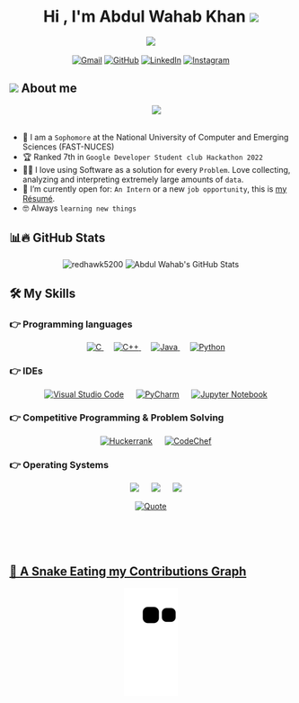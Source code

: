 <!--
### Hi there 👋

**redhawk5200/redhawk520** is a ✨ _special_ ✨ repository because its `README.md` (this file) appears on your GitHub profile.

Here are some ideas to get you started:

- 🔭 I’m currently working on ...
- 🌱 I’m currently learning ...
- 👯 I’m looking to collaborate on ...
- 🤔 I’m looking for help with ...
- 💬 Ask me about ...
- 📫 How to reach me: ...
- 😄 Pronouns: ...
- ⚡ Fun fact: ...
-->

<h1 align="center">Hi , I'm Abdul Wahab Khan <img src="https://media.giphy.com/media/hvRJCLFzcasrR4ia7z/giphy.gif" width="35"></h1>
<p align="center">
  <a href="https://github.com/DenverCoder1/readme-typing-svg"><img src="https://readme-typing-svg.herokuapp.com?lines=Software+Engineering+Student;Data+Scientist;GDSC+Hackathon+2022+qualifier;Student+at+FAST-NUCES;Machine+Learning+Enthusiast;Studying+AWS+Cloud+Partitioner;Always%20learning%20new%20things&center=true&width=500&height=50"></a>
</p>

<p align="center">
	<a href="mailto:abdulwahab052001@gmail.com"><img img src="https://img.shields.io/badge/gmail-%23EA4335.svg?style=plastic&logo=gmail&logoColor=white" alt="Gmail"/></a>
	<a href="https://github.com/redhawk5200"><img src="https://img.shields.io/badge/github-%23181717.svg?style=plastic&logo=github&logoColor=white" alt="GitHub"/></a>
	<a href="https://www.linkedin.com/in/abdul-wahab-khan-b20a98229/"><img src="https://img.shields.io/badge/linkedin-%230A66C2.svg?style=plastic&logo=linkedin&logoColor=white" alt="LinkedIn"/></a>
	<a href="https://www.instagram.com/mikekowlski/"><img src="https://img.shields.io/badge/instagram-%23E4405F.svg?style=plastic&logo=instagram&logoColor=white" alt="Instagram"/></a>
</p>


## <img src = "https://user-images.githubusercontent.com/63050133/156777293-72a6e681-2582-4a9d-ad92-09d1181d47c7.gif" width = 50px>  About me

<img align="right" src="https://user-images.githubusercontent.com/63050133/156676671-d5b2e362-97d4-4404-9447-dd71ddfea82f.gif" width = 250px/>

<br><br>

- :school: I am a `Sophomore` at the National University of Computer and Emerging Sciences (FAST-NUCES)
- :trophy: Ranked 7th in `Google Developer Student club Hackathon 2022`  
- :technologist: I love using Software as a solution for every `Problem`. Love collecting, analyzing and interpreting extremely large amounts of `data`.
- :thinking: I’m currently open for: `An Intern` or a new `job opportunity`, this is [my Résumé](https://drive.google.com/file/d/1xC2d-YvTGODHdo3ghYZcwwGSBSNZpdLf/view?usp=sharing).
- :nerd_face: Always `learning new things`

## 📊🔥 GitHub Stats

<p align="center">
  <img src="https://github-readme-streak-stats.herokuapp.com/?user=redhawk5200&theme=algolia" alt="redhawk5200" />
  <img src="https://github-readme-stats.vercel.app/api?username=redhawk5200&show_icons=true&line_height=27&count_private=true&theme=algolia&include_all_commits=true" alt="Abdul Wahab's GitHub Stats" />
  </p>

## 🛠️ My Skills

### 👉 Programming languages

<p align="center"> 
  &emsp; 
  <a href="https://www.cprogramming.com/" target="_blank"> 
    <img alt="C" src="https://img.shields.io/badge/C%20-%232370ED.svg?style=plastic&logo=c&logoColor=white">
  </a> 
  &emsp;
  <a href="https://www.w3schools.com/cpp/" target="_blank"> 
    <img alt="C++" src="https://img.shields.io/badge/C++%20-%2300599C.svg?style=plastic&logo=c%2B%2B&logoColor=white">
  </a> 
  &emsp;
  <a href="https://www.java.com" target="_blank"> 
    <img alt="Java" src="https://img.shields.io/badge/Java-%23007396.svg?style=plastic&logo=java&logoColor=white">
  </a>
  &emsp;
   <a href="https://www.python.org" target="_blank">
    <img alt="Python" src="https://img.shields.io/badge/Python%20-%2314354C.svg?style=plastic&logo=python&logoColor=white">
  </a>
</p>

### 👉 IDEs
 
<p align="center">
  &emsp;
    <a href="#"><img alt="Visual Studio Code" src="https://img.shields.io/badge/Visual%20Studio%20Code-0078d7.svg?style=plastic&logo=visual-studio-code&logoColor=white"></a>
  &emsp;
    <a href="#"><img alt="PyCharm" src="https://img.shields.io/badge/pycharm-143?style=for-the-badge&logo=pycharm&logoColor=black&color=black&labelColor=green"></a>
  &emsp;
    <a href="#"><img alt="Jupyter Notebook" src="https://img.shields.io/badge/jupyter-%23FA0F00.svg?style=for-the-badge&logo=jupyter&logoColor=white"></a>
</p>

 ### 👉 Competitive Programming & Problem Solving
 
<p align="center">
  &emsp;
    <a href="#"><img alt = "Huckerrank" src="https://img.shields.io/badge/hackerrank-%232EC866.svg?style=plastic&logo=hackerrank&logoColor=white" /></a>
  &emsp;
    <a href="#"><img alt = "CodeChef" src="https://img.shields.io/badge/codechef-%235B4638.svg?style=plastic&logo=codechef&logoColor=white" /></a>
</p>

 ### 👉 Operating Systems
 
<p align="center">
  &emsp;
    <a href="#"><img src="https://img.shields.io/badge/Linux-FCC624?style=plastic&logo=linux&logoColor=black"></a>
  &emsp;
    <a href="#"><img src="https://img.shields.io/badge/Ubuntu-E95420?style=plastic&logo=ubuntu&logoColor=white"></a>
  &emsp;
    <a href="#"><img src="https://img.shields.io/badge/Windows-0078D6?style=plastic&logo=windows&logoColor=white"></a>	  
</p>

<p align = "center">
	<a href="https://github.com/piyushsuthar/github-readme-quotes"> <img alt = "Quote" src="https://quotes-github-readme.vercel.app/api?type=horizontal&theme=tokyonight&animation=grow_out_in&quoteCategory=programming">
</p>

<br>
</br></br>
	
## 🐍 A Snake Eating my Contributions Graph
	
<p align = "center">
	<img src = "https://github.com/redhawk5200/redhawk5200/blob/output/github-contribution-grid-snake.svg" alt = "Snake Game"/>
</p>


